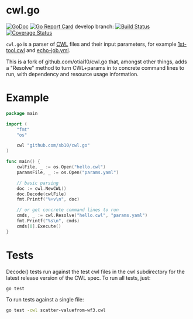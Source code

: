 # cwl.go

[![GoDoc](https://godoc.org/github.com/sb10/cwl.go?status.svg)](https://godoc.org/github.com/sb10/cwl.go)
[![Go Report Card](https://goreportcard.com/badge/github.com/sb10/cwl.go)](https://goreportcard.com/report/github.com/sb10/cwl.go)
develop branch:
[![Build Status](https://travis-ci.org/sb10/cwl.go.svg?branch=develop)](https://travis-ci.org/sb10/cwl.go)
[![Coverage Status](https://coveralls.io/repos/github/sb10/cwl.go/badge.svg?branch=develop)](https://coveralls.io/github/sb10/cwl.go?branch=develop)

`cwl.go` is a parser of [CWL](https://github.com/common-workflow-language/common-workflow-language) files and their input parameters, for example [1st-tool.cwl](https://github.com/common-workflow-language/common-workflow-language/blob/master/v1.0/examples/1st-tool.cwl) and [echo-job.yml](https://github.com/common-workflow-language/common-workflow-language/blob/master/v1.0/examples/echo-job.yml).

This is a fork of github.com/otiai10/cwl.go that, amongst other things, adds a
"Resolve" method to turn CWL+params in to concrete command lines to run, with
dependency and resource usage information.

# Example

```go
package main

import (
	"fmt"
	"os"

	cwl "github.com/sb10/cwl.go"
)

func main() {
	cwlFile, _ := os.Open("hello.cwl")
	paramsFile, _ := os.Open("params.yaml")

	// basic parsing
	doc := cwl.NewCWL()
	doc.Decode(cwlFile)
	fmt.Printf("%+v\n", doc)

	// or get concrete command lines to run
	cmds, _ := cwl.Resolve("hello.cwl", "params.yaml")
	fmt.Printf("%s\n", cmds)
	cmds[0].Execute()
}
```

# Tests

Decode() tests run against the test cwl files in the cwl subdirectory for the
latest release version of the CWL spec. To run all tests, just:

```sh
go test
```

To run tests against a single file:

```sh
go test -cwl scatter-valuefrom-wf3.cwl
```

